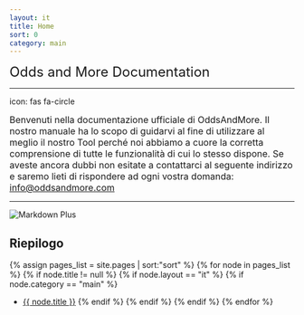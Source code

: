 ```yaml
---
layout: it
title: Home
sort: 0
category: main
---
```

<p class="message">
    
</p>

 <font size="5">Odds and More Documentation</font>

 ---

 icon: fas fa-circle 

<font size="3">Benvenuti nella documentazione ufficiale di OddsAndMore. Il nostro manuale ha lo scopo di guidarvi al fine di utilizzare al meglio il nostro Tool perché noi abbiamo a cuore la corretta comprensione di tutte le funzionalità di cui lo stesso dispone. Se aveste ancora dubbi non esitate a contattarci al seguente indirizzo e saremo lieti di rispondere ad ogni vostra domanda: info@oddsandmore.com</font>

---

![Markdown Plus]({{site.baseurl}}/public/images/logo/logo-grigio.jpeg)





## Riepilogo

{% assign pages_list = site.pages | sort:"sort" %}
    {% for node in pages_list %}
    {% if node.title != null %}
    {% if node.layout == "it" %}
    {% if node.category == "main" %}
  * <a class="link-detail"
      href="{{site.baseurl}}{{ node.url }}">{{ node.title }}</a>
    {% endif %}
    {% endif %}
    {% endif %}
    {% endfor %}

